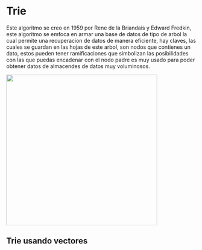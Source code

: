 # Trie 
Este algoritmo se creo en 1959 por Rene de la Briandais y Edward Fredkin, este algoritmo se emfoca en armar una base de datos de tipo de arbol la cual permite una recuperacion de datos de manera eficiente, hay claves, las cuales se guardan en las hojas de este arbol, son nodos que contienes un dato, estos pueden tener ramificaciones que simbolizan las posibilidades con las que puedas encadenar con el nodo padre es muy usado para poder obtener datos de almacendes de datos muy voluminosos.

<img src="https://user-images.githubusercontent.com/101956531/193482034-7f6bc638-aff5-43d3-ae3b-6bfebf307d9a.png" width="400">

## Trie usando vectores
